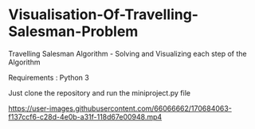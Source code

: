 # Visualisation-Of-Travelling-Salesman-Problem
Travelling Salesman Algorithm - Solving and Visualizing each step of the Algorithm

Requirements : Python 3 

Just clone the repository and run the miniproject.py file 



https://user-images.githubusercontent.com/66066662/170684063-f137ccf6-c28d-4e0b-a31f-118d67e00948.mp4





